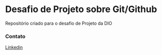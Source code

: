 # Desafio de Projeto sobre Git/Github
Repositório criado para o desafio de Projeto da DIO

### Contato
[Linkedin](https://www.linkedin.com/in/jo%C3%A3o-francisco-b94b84237/)

